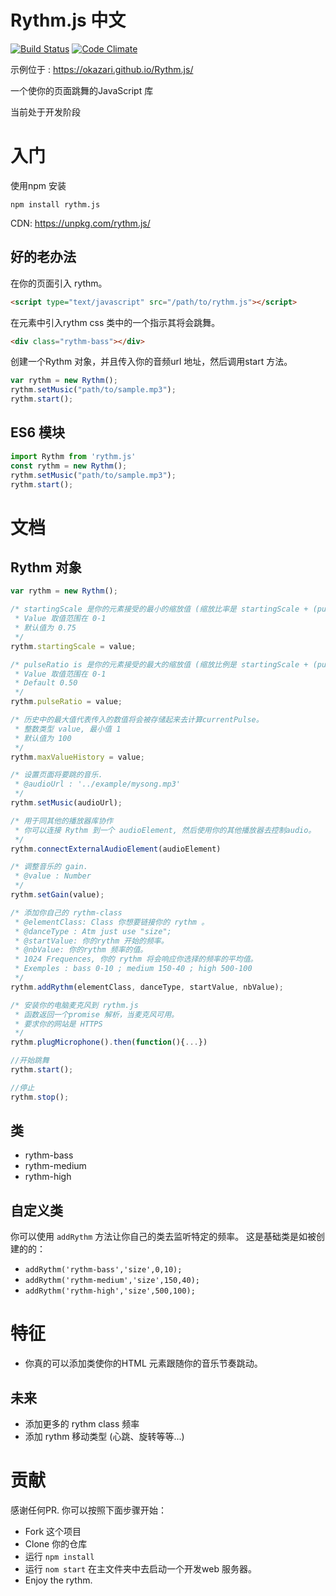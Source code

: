 Rythm.js 中文
========

[![Build Status](https://travis-ci.org/Okazari/Rythm.js.svg?branch=master)](https://travis-ci.org/Okazari/Rythm.js)
[![Code Climate](https://codeclimate.com/github/Okazari/Rythm.js/badges/gpa.svg)](https://codeclimate.com/github/Okazari/Rythm.js/code)

示例位于 : https://okazari.github.io/Rythm.js/

一个使你的页面跳舞的JavaScript 库

当前处于开发阶段

入门
===============

使用npm 安装

```
npm install rythm.js
```

CDN: https://unpkg.com/rythm.js/

好的老办法
------------

在你的页面引入 rythm。

```html
<script type="text/javascript" src="/path/to/rythm.js"></script>
```

在元素中引入rythm css 类中的一个指示其将会跳舞。

```html
<div class="rythm-bass"></div>
```

创建一个Rythm 对象，并且传入你的音频url 地址，然后调用start 方法。
```javascript
var rythm = new Rythm();
rythm.setMusic("path/to/sample.mp3");
rythm.start();
```

ES6 模块
----------

```js
import Rythm from 'rythm.js'
const rythm = new Rythm();
rythm.setMusic("path/to/sample.mp3");
rythm.start();
```

文档
=============

Rythm 对象
------------

```javascript
var rythm = new Rythm();

/* startingScale 是你的元素接受的最小的缩放值 (缩放比率是 startingScale + (pulseRatio * currentPulse));
 * Value 取值范围在 0-1
 * 默认值为 0.75
 */
rythm.startingScale = value;

/* pulseRatio is 是你的元素接受的最大的缩放值 (缩放比例是 startingScale + (pulseRatio * currentPulse))
 * Value 取值范围在 0-1
 * Default 0.50
 */
rythm.pulseRatio = value;

/* 历史中的最大值代表传入的数值将会被存储起来去计算currentPulse。
 * 整数类型 value, 最小值 1
 * 默认值为 100
 */
rythm.maxValueHistory = value;

/* 设置页面将要跳的音乐.
 * @audioUrl : '../example/mysong.mp3'
 */
rythm.setMusic(audioUrl);

/* 用于同其他的播放器库协作
 * 你可以连接 Rythm 到一个 audioElement, 然后使用你的其他播放器去控制audio。
 */
rythm.connectExternalAudioElement(audioElement)

/* 调整音乐的 gain.
 * @value : Number
 */
rythm.setGain(value);

/* 添加你自己的 rythm-class
 * @elementClass: Class 你想要链接你的 rythm 。
 * @danceType : Atm just use "size";
 * @startValue: 你的rythm 开始的频率。
 * @nbValue: 你的rythm 频率的值。
 * 1024 Frequences, 你的 rythm 将会响应你选择的频率的平均值。
 * Exemples : bass 0-10 ; medium 150-40 ; high 500-100
 */
rythm.addRythm(elementClass, danceType, startValue, nbValue);

/* 安装你的电脑麦克风到 rythm.js
 * 函数返回一个promise 解析，当麦克风可用。
 * 要求你的网站是 HTTPS
 */
rythm.plugMicrophone().then(function(){...})

//开始跳舞
rythm.start();

//停止
rythm.stop();
```

类
-------

+ rythm-bass
+ rythm-medium
+ rythm-high

自定义类
--------------

你可以使用 `addRythm` 方法让你自己的类去监听特定的频率。
这是基础类是如被创建的的：
+ `addRythm('rythm-bass','size',0,10);`
+ `addRythm('rythm-medium','size',150,40);`
+ `addRythm('rythm-high','size',500,100);`

特征
========

 + 你真的可以添加类使你的HTML 元素跟随你的音乐节奏跳动。

未来
------
 + 添加更多的 rythm class 频率
 + 添加 rythm 移动类型 (心跳、旋转等等...)

贡献
==========

感谢任何PR. 你可以按照下面步骤开始：
 + Fork 这个项目
 + Clone 你的仓库
 + 运行 ```npm install```
 + 运行 ```nom start``` 在主文件夹中去启动一个开发web 服务器。
 + Enjoy the rythm.
